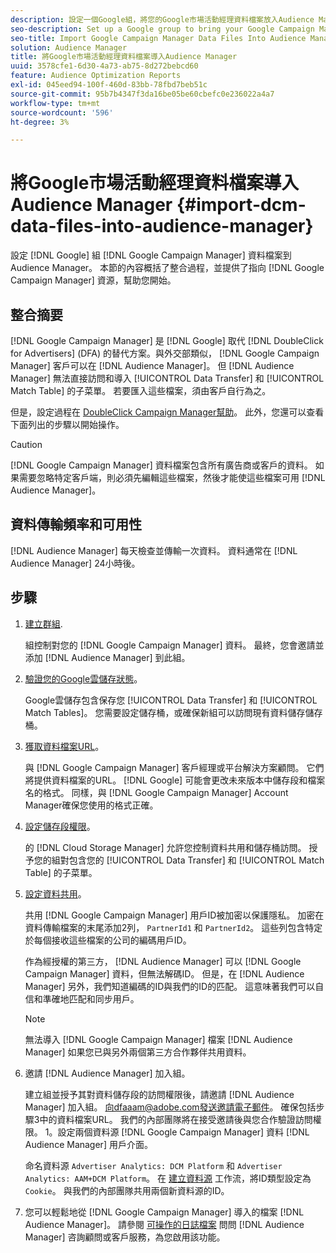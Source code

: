 ```yaml
---
description: 設定一個Google組，將您的Google市場活動經理資料檔案放入Audience Manager。 本節的內容概括了整合過程，並為您提供了指向Google市場活動經理資源的連結，以幫助您開始活動。
seo-description: Set up a Google group to bring your Google Campaign Manager data files into Audience Manager. The content in this section summarizes the integration process and provides you with links to Google Campaign Manager resources to help you get started.
seo-title: Import Google Campaign Manager Data Files Into Audience Manager
solution: Audience Manager
title: 將Google市場活動經理資料檔案導入Audience Manager
uuid: 3578cfe1-6d30-4a73-ab75-8d272bebcd60
feature: Audience Optimization Reports
exl-id: 045eed94-100f-460d-83bb-78fbd7beb51c
source-git-commit: 95b7b4347f3da16be05be60cbefc0e236022a4a7
workflow-type: tm+mt
source-wordcount: '596'
ht-degree: 3%

---
```


# 將Google市場活動經理資料檔案導入Audience Manager {#import-dcm-data-files-into-audience-manager}

設定 [!DNL Google] 組 [!DNL Google Campaign Manager] 資料檔案到Audience Manager。 本節的內容概括了整合過程，並提供了指向 [!DNL Google Campaign Manager] 資源，幫助您開始。

## 整合摘要

[!DNL Google Campaign Manager] 是 [!DNL Google] 取代 [!DNL DoubleClick for Advertisers] (DFA) 的替代方案。與外交部類似， [!DNL Google Campaign Manager] 客戶可以在 [!DNL Audience Manager]。 但 [!DNL Audience Manager] 無法直接訪問和導入 [!UICONTROL Data Transfer] 和 [!UICONTROL Match Table] 的子菜單。 若要匯入這些檔案，須由客戶自行為之。

但是，設定過程在 [DoubleClick Campaign Manager幫助](https://support.google.com/dcm/partner/answer/2941575?hl=en&amp;ref_topic=6107456)。 此外，您還可以查看下面列出的步驟以開始操作。

>[!CAUTION]
>
>[!DNL Google Campaign Manager] 資料檔案包含所有廣告商或客戶的資料。 如果需要忽略特定客戶端，則必須先編輯這些檔案，然後才能使這些檔案可用 [!DNL Audience Manager]。

## 資料傳輸頻率和可用性

[!DNL Audience Manager] 每天檢查並傳輸一次資料。 資料通常在 [!DNL Audience Manager] 24小時後。

## 步驟

1. [建立群組](https://support.google.com/dcm/partner/answer/3370419?hl=en&amp;ref_topic=6107456).

   組控制對您的 [!DNL Google Campaign Manager] 資料。 最終，您會邀請並添加 [!DNL Audience Manager] 到此組。

1. [驗證您的Google雲儲存狀態](https://support.google.com/dcm/partner/answer/3370481?hl=en&amp;ref_topic=6107456)。

   Google雲儲存包含保存您 [!UICONTROL Data Transfer] 和 [!UICONTROL Match Tables]。 您需要設定儲存桶，或確保新組可以訪問現有資料儲存儲存桶。

1. [獲取資料檔案URL](https://support.google.com/dcm/partner/answer/3370482?hl=en&amp;ref_topic=6107456)。

   與 [!DNL Google Campaign Manager] 客戶經理或平台解決方案顧問。 它們將提供資料檔案的URL。 [!DNL Google] 可能會更改未來版本中儲存段和檔案名的格式。 同樣，與 [!DNL Google Campaign Manager] Account Manager確保您使用的格式正確。

1. [設定儲存段權限](https://cloud.google.com/storage/docs/cloud-console?csw=1#_bucketpermission)。

   的 [!DNL Cloud Storage Manager] 允許您控制資料共用和儲存桶訪問。 授予您的組對包含您的 [!UICONTROL Data Transfer] 和 [!UICONTROL Match Table] 的子菜單。

1. [設定資料共用](https://support.google.com/dcm/partner/answer/6206106?hl=en)。

   共用 [!DNL Google Campaign Manager] 用戶ID被加密以保護隱私。 加密在資料傳輸檔案的末尾添加2列， `PartnerId1` 和 `PartnerId2`。 這些列包含特定於每個接收這些檔案的公司的編碼用戶ID。

   作為經授權的第三方， [!DNL Audience Manager] 可以 [!DNL Google Campaign Manager] 資料，但無法解碼ID。 但是，在 [!DNL Audience Manager] 另外，我們知道編碼的ID與我們的ID的匹配。 這意味著我們可以自信和準確地匹配和同步用戶。

   >[!NOTE]
   >無法導入 [!DNL Google Campaign Manager] 檔案 [!DNL Audience Manager] 如果您已與另外兩個第三方合作夥伴共用資料。

1. 邀請 [!DNL Audience Manager] 加入組。

   建立組並授予其對資料儲存段的訪問權限後，請邀請 [!DNL Audience Manager] 加入組。 向dfaaam@adobe.com發送邀請電子郵件。 確保包括步驟3中的資料檔案URL。 我們的內部團隊將在接受邀請後與您合作驗證訪問權限。 1。設定兩個資料源 [!DNL Google Campaign Manager] 資料 [!DNL Audience Manager] 用戶介面。

   命名資料源 `Advertiser Analytics: DCM Platform` 和 `Advertiser Analytics: AAM+DCM Platform`。 在 [建立資料源](../../../features/manage-datasources.md#create-data-source) 工作流，將ID類型設定為 `Cookie`。 與我們的內部團隊共用兩個新資料源的ID。

1. 您可以輕鬆地從 [!DNL Google Campaign Manager] 導入的檔案 [!DNL Audience Manager]。 請參閱 [可操作的日誌檔案](../../../integration/media-data-integration/actionable-log-files.md) 問問 [!DNL Audience Manager] 咨詢顧問或客戶服務，為您啟用該功能。
